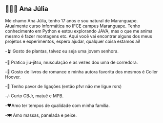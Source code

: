 ## 👩🏽‍💻 Ana Júlia 

Me chamo Ana Júlia, tenho 17 anos e sou natural de Maranguape. 
Atualmente curso Informática no IFCE campus Maranguape. Tenho conhecimento em Python e estou explorando JAVA, mas o que me anima mesmo é fazer montagens etc. 
Aqui você vai encontrar alguns dos meus projetos e experimentos, espero ajudar, qualquer coisa estamos aí!

-🪴 Gosto de plantas, talvez eu seja uma jovem senhora.

-🥋 Pratico jiu-jitsu, musculação e as vezes dou uma de corredora. 

-📖 Gosto de livros de romance e minha autora favorita dos mesmos é Coller Hoover.

-🙂 Tenho pavor de  ligações (então pfvr não me ligue  rsrs)

-🎶 Curto CBJr, matuê e MPB. 

-❤️Amo ter tempos de qualidade com minha familia. 

-🍽️ Amo massas, panelada e peixe. 
